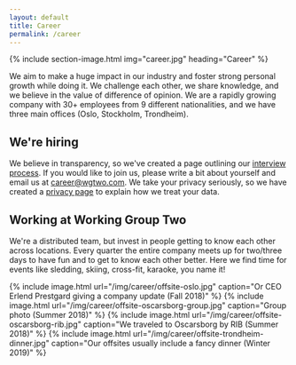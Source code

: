 ```yaml
---
layout: default
title: Career
permalink: /career
---
```


{% include section-image.html img="career.jpg" heading="Career" %}

We aim to make a huge impact in our industry and foster strong personal growth while doing it.
We challenge each other, we share knowledge, and we believe in the value of difference of opinion.
We are a rapidly growing company with 30+ employees from 9 different nationalities,
and we have three main offices (Oslo, Stockholm, Trondheim).

## We're hiring
<div id="personio-ads"></div>

We believe in transparency, so we've created a page outlining our [interview process](/our-interview-process).
If you would like to join us, please write a bit about yourself and email us at <career@wgtwo.com>.
We take your privacy seriously, so we have created a [privacy page](/privacy) to explain how we treat your data.

## Working at Working Group Two
We're a distributed team, but invest in people getting to know each other across locations.
Every quarter the entire company meets up for two/three days to have fun and to get to know each other better.
Here we find time for events like sledding, skiing, cross-fit, karaoke, you name it!

<div class="uk-child-width-1-2@m" uk-grid uk-lightbox="animation: scale">
    {% include image.html url="/img/career/offsite-oslo.jpg" caption="Or CEO Erlend Prestgard giving a company update (Fall 2018)" %}
    {% include image.html url="/img/career/offsite-oscarsborg-group.jpg" caption="Group photo (Summer 2018)" %}
    {% include image.html url="/img/career/offsite-oscarsborg-rib.jpg" caption="We traveled to Oscarsborg by RIB (Summer 2018)" %}
    {% include image.html url="/img/career/offsite-trondheim-dinner.jpg" caption="Our offsites usually include a fancy dinner (Winter 2019)" %}
</div>
